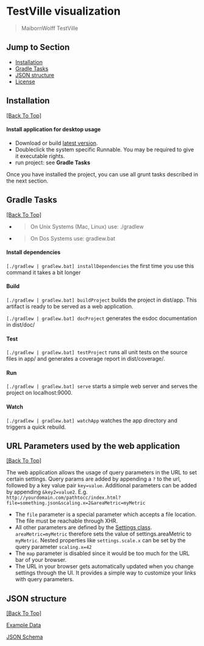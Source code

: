 # TestVille visualization

> MaibornWolff TestVille

## Jump to Section

* [Installation](#installation)
* [Gradle Tasks](#grunt-tasks)
* [JSON structure](#json-structure)
* [License](LICENSE.md)

## Installation
[[Back To Top]](#jump-to-section)

#### Install application for desktop usage

* Download or build [latest version](https://github.com/MaibornWolff/TestVille/releases/latest). 
* Doubleclick the system specific Runnable. You may be required to give it executable rights. 
* run project: see **Gradle Tasks**

Once you have installed the project, you can use all grunt tasks described in the next section.

## Gradle Tasks
[[Back To Top]](#jump-to-section)
* > On Unix Systems (Mac, Linux) use: ./gradlew
* > On Dos Systems use: gradlew.bat

#### Install dependencies

`[./gradlew | gradlew.bat] installDependencies` the first time you use this command it takes a bit longer

#### Build
 
`[./gradlew | gradlew.bat] buildProject` builds the project in dist/app. This artifact is ready to be served as a web application.

`[./gradlew | gradlew.bat] docProject` generates the esdoc documentation in dist/doc/


#### Test

`[./gradlew | gradlew.bat] testProject` runs all unit tests on the source files in app/ and generates a coverage report in dist/coverage/.

#### Run

`[./gradlew | gradlew.bat] serve` starts a simple web server and serves the project on localhost:9000.

#### Watch

`[./gradlew | gradlew.bat] watchApp` watches the app directory and triggers a quick rebuild.

## URL Parameters used by the web application
[[Back To Top]](#jump-to-section)

The web application allows the usage of query parameters in the URL to set 
certain settings. Query params are added by appending a `?` to the url, 
followed by a key value pair `key=value`. Additional parameters can be 
added by appending `&key2=value2`. E.g. `http://yourdomain.com/pathtocc/index.html?file=something.json&scaling.x=2&areaMetric=myMetric`

* The `file` parameter is a special parameter which accepts a file location. The file must be reachable through XHR.
* All other parameters are defined by the [Settings class](/visualization/app/testVille/core/settings/model/settings.js). 
`areaMetric=myMetric` therefore sets the value of settings.areaMetric to `myMetric`. Nested properties like `settings.scale.x` can be 
set by the query parameter `scaling.x=42`
* The `map` parameter is disabled since it would be too much for the URL bar of your browser.
* The URL in your browser gets automatically updated when you change settings through the UI. 
It provides a simple way to customize your links with query parameters.

## JSON structure
[[Back To Top]](#jump-to-section)

[Example Data](/visualization/app/testVille/sample.json)

[JSON Schema](/visualization/app/testVille/core/data/schema.json)
